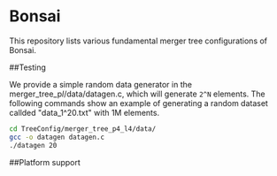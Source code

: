 # Bonsai
This repository lists various fundamental merger tree configurations of Bonsai.

##Testing

We provide a simple random data generator in the merger_tree_p*l*/data/datagen.c, which will generate `2^N` elements. The following commands show an example of generating a random dataset callded "data_1^20.txt" with 1M elements.

```bash
cd TreeConfig/merger_tree_p4_l4/data/
gcc -o datagen datagen.c
./datagen 20
```



##Platform support


